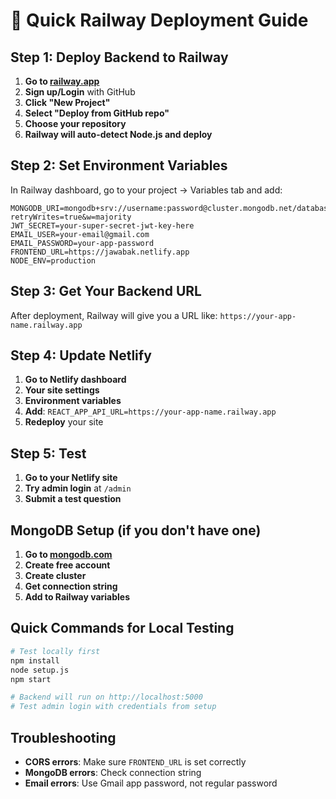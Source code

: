 # 🚀 Quick Railway Deployment Guide

## Step 1: Deploy Backend to Railway

1. **Go to [railway.app](https://railway.app)**
2. **Sign up/Login** with GitHub
3. **Click "New Project"**
4. **Select "Deploy from GitHub repo"**
5. **Choose your repository**
6. **Railway will auto-detect Node.js and deploy**

## Step 2: Set Environment Variables

In Railway dashboard, go to your project → Variables tab and add:

```env
MONGODB_URI=mongodb+srv://username:password@cluster.mongodb.net/database?retryWrites=true&w=majority
JWT_SECRET=your-super-secret-jwt-key-here
EMAIL_USER=your-email@gmail.com
EMAIL_PASSWORD=your-app-password
FRONTEND_URL=https://jawabak.netlify.app
NODE_ENV=production
```

## Step 3: Get Your Backend URL

After deployment, Railway will give you a URL like:
`https://your-app-name.railway.app`

## Step 4: Update Netlify

1. **Go to Netlify dashboard**
2. **Your site settings**
3. **Environment variables**
4. **Add**: `REACT_APP_API_URL=https://your-app-name.railway.app`
5. **Redeploy** your site

## Step 5: Test

1. **Go to your Netlify site**
2. **Try admin login** at `/admin`
3. **Submit a test question**

## MongoDB Setup (if you don't have one)

1. **Go to [mongodb.com](https://mongodb.com)**
2. **Create free account**
3. **Create cluster**
4. **Get connection string**
5. **Add to Railway variables**

## Quick Commands for Local Testing

```bash
# Test locally first
npm install
node setup.js
npm start

# Backend will run on http://localhost:5000
# Test admin login with credentials from setup
```

## Troubleshooting

- **CORS errors**: Make sure `FRONTEND_URL` is set correctly
- **MongoDB errors**: Check connection string
- **Email errors**: Use Gmail app password, not regular password
